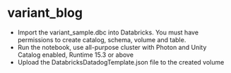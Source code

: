 # variant_blog

- Import the variant_sample.dbc into Databricks. You must have permissions to create catalog, schema, volume and table.
- Run the notebook, use all-purpose cluster with Photon and Unity Catalog enabled, Runtime 15.3 or above
- Upload the DatabricksDatadogTemplate.json file to the created volume